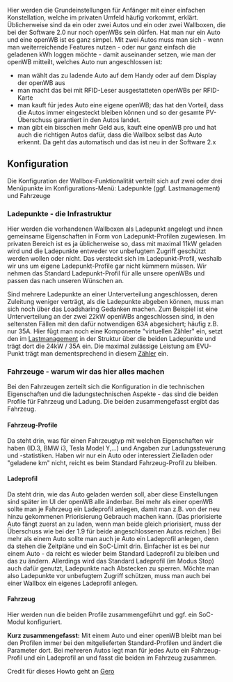 Hier werden die Grundeinstellungen für Anfänger mit einer einfachen Konstellation, welche im privaten Umfeld häufig vorkommt, erklärt.
Üblicherweise sind da ein oder zwei Autos und ein oder zwei Wallboxen, die bei der Software 2.0 nur noch openWBs sein dürfen. Hat man nur ein Auto und eine openWB ist es ganz simpel. Mit zwei Autos muss man sich - wenn man weiterreichende Features nutzen - oder nur ganz einfach die geladenen kWh loggen möchte - damit auseinander setzen, wie man der openWB mitteilt, welches Auto nun angeschlossen ist: 
- man wählt das zu ladende Auto auf dem Handy oder auf dem Display der openWB aus
- man macht das bei mit RFID-Leser ausgestatteten openWBs per RFID-Karte
- man kauft für jedes Auto eine eigene openWB; das hat den Vorteil, dass die Autos immer eingesteckt bleiben können und so der gesamte PV-Überschuss garantiert in den Autos landet.
- man gibt ein bisschen mehr Geld aus, kauft eine openWB pro und hat auch die richtigen Autos dafür, dass die Wallbox selbst das Auto erkennt. Da geht das automatisch und das ist neu in der Software 2.x

## Konfiguration

Die Konfiguration der Wallbox-Funktionalität verteilt sich auf zwei oder drei Menüpunkte im Konfigurations-Menü: Ladepunkte (ggf. Lastmanagement) und Fahrzeuge 

### Ladepunkte - die Infrastruktur

Hier werden die vorhandenen Wallboxen als Ladepunkt angelegt und ihnen gemeinsame Eigenschaften in Form von Ladepunkt-Profilen zugewiesen. Im privaten Bereich ist es ja üblicherweise so, dass mit maximal 11kW geladen wird und die Ladepunkte entweder vor unbefugtem Zugriff geschützt werden wollen oder nicht. Das versteckt sich im Ladepunkt-Profil, weshalb wir uns um eigene Ladepunkt-Profile gar nicht kümmern müssen. Wir nehmen das Standard Ladepunkt-Profil für alle unsere openWBs und passen das nach unseren Wünschen an.

Sind mehrere Ladepunkte an einer Unterverteilung angeschlossen, deren Zuleitung weniger verträgt, als die Ladepunkte abgeben können, muss man sich noch über das Loadsharing Gedanken machen. Zum Beispiel ist eine Unterverteilung an der zwei 22kW openWBs angeschlossen sind, in den seltensten Fällen mit den dafür notwendigen 63A abgesichert; häufig z.B. nur 35A. Hier fügt man noch eine Komponente "virtuellen Zähler" ein, setzt den im [Lastmanagement](https://github.com/openWB/core/wiki/Lastmanagement-und-kaskadierte-Zähler) in der Struktur über die beiden Ladepunkte und trägt dort die 24kW / 35A ein. Die maximal zulässige Leistung am EVU-Punkt trägt man dementsprechend in diesem [Zähler](https://github.com/openWB/core/wiki/Zaehler) ein.
 
### Fahrzeuge - warum wir das hier alles machen

Bei den Fahrzeugen zerteilt sich die Konfiguration in die technischen Eigenschaften und die ladungstechnischen Aspekte - das sind die beiden Profile für Fahrzeug und Ladung. Die beiden zusammengefasst ergibt das Fahrzeug. 

#### Fahrzeug-Profile

Da steht drin, was für einen Fahrzeugtyp mit welchen Eigenschaften wir haben (ID.3, BMW i3, Tesla Model Y,...) und Angaben zur Ladungssteuerung und -statistiken. Haben wir nur ein Auto oder interessiert Zielladen oder "geladene km" nicht, reicht es beim Standard Fahrzeug-Profil zu bleiben.

#### Ladeprofil

Da steht drin, wie das Auto geladen werden soll, aber diese Einstellungen sind später im UI der openWB alle änderbar. Bei mehr als einer openWB sollte man je Fahrzeug ein Ladeprofil anlegen, damit man z.B. von der neu hinzu gekommenen Priorisierung Gebrauch machen kann. (Das priorisierte Auto fängt zuerst an zu laden, wenn man beide gleich priorisiert, muss der Überschuss wie bei der 1.9 für beide angeschlossenen Autos reichen.) Bei mehr als einem Auto sollte man auch je Auto ein Ladeprofil anlegen, denn da stehen die Zeitpläne und ein SoC-Limit drin. Einfacher ist es bei nur einem Auto - da reicht es wieder beim Standard Ladeprofil zu bleiben und das zu ändern. Allerdings wird das Standard Ladeprofil (im Modus Stop) auch dafür genutzt, Ladepunkte nach Abstecken zu sperren. Möchte man also Ladepunkte vor unbefugtem Zugriff schützen, muss man auch bei einer Wallbox ein eigenes Ladeprofil anlegen.

#### Fahrzeug

Hier werden nun die beiden Profile zusammengeführt und ggf. ein SoC-Modul konfiguriert.

**Kurz zusammengefasst:** Mit einem Auto und einer openWB bleibt man bei den Profilen immer bei den mitgelieferten Standard-Profilen und ändert die Parameter dort. Bei mehreren Autos legt man für jedes Auto ein Fahrzeug-Profil und ein Ladeprofil an und fasst die beiden im Fahrzeug zusammen.

Credit für dieses Howto geht an [Gero](https://openwb.de/forum/viewtopic.php?t=8076)

